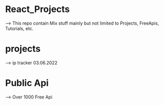 # React_Projects

--> This repo contain Mix stuff mainly but not limited to Projects, FreeApis, Tutorials, etc.

# projects

--> ip tracker 03.06.2022

# Public Api

--> Over 1000 Free Api
